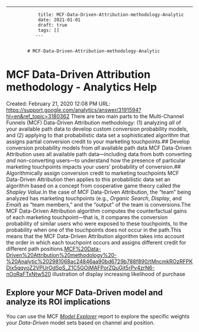 ---
                title: MCF-Data-Driven-Attribution-methodology-Analytic
                date: 2021-01-01    
                draft: true
                tags: []
               ---


            # MCF-Data-Driven-Attribution-methodology-Analytic

# MCF Data-Driven Attribution methodology - Analytics Help
Created: February 21, 2020 12:08 PM
URL: https://support.google.com/analytics/answer/3191594?hl=en&ref_topic=3180362
There are two main parts to the Multi-Channel Funnels (MCF) Data-Driven Attribution methodology: (1) analyzing *all* of your available path data to develop custom conversion probability models, and (2) applying to that probabilistic data set a sophisticated algorithm that assigns partial conversion credit to your marketing touchpoints.## Develop conversion probability models from *all* available path data
MCF Data-Driven Attribution uses all available path data—including data from both converting *and* non-converting users—to understand how the presence of particular marketing touchpoints impacts your users’ probability of conversion.## Algorithmically assign conversion credit to marketing touchpoints
MCF Data-Driven Attribution then applies to this probabilistic data set an algorithm based on a concept from cooperative game theory called the *Shapley Value*.In the case of MCF Data-Driven Attribution, the “team” being analyzed has marketing touchpoints (e.g., *Organic Search*, *Display*, and *Email*) as “team members,” and the “output” of the team is conversions.The MCF Data-Driven Attribution algorithm computes the counterfactual gains of each marketing touchpoint—that is, it compares the conversion probability of similar users who were exposed to these touchpoints, to the probability when one of the touchpoints does not occur in the path.This means that the MCF Data-Driven Attribution algorithm takes into account the order in which each touchpoint occurs and assigns different credit for different path positions.[MCF%20Data-Driven%20Attribution%20methodology%20-%20Analytic%202981068ac24846aa90bd6729b788f890/tMncmkROzRFPKDix5qqyoZ2VPUrOdSpS_Z1C5GOiMAFPorZQuGjt5rPv4zrN6-nOoRaFTxNtw520](MCF%20Data-Driven%20Attribution%20methodology%20-%20Analytic%202981068ac24846aa90bd6729b788f890/tMncmkROzRFPKDix5qqyoZ2VPUrOdSpS_Z1C5GOiMAFPorZQuGjt5rPv4zrN6-nOoRaFTxNtw520)
illustration of display increasing likelihood of purchase
## Explore your MCF Data-Driven model and analyze its ROI implications
You can use the MCF *[Model Explorer](https://support.google.com/analytics/answer/3264219)* report to explore the specific weights your *Data-Driven* model sets based on channel and position.